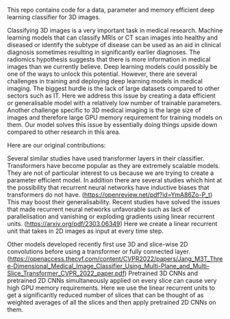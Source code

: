 This repo contains code for a data, parameter and memory efficient deep learning classifier for 3D images.

Classifying 3D images is a very important task in medical research. Machine learning models that can classify MRIs or CT scan images into healthy and diseased or identify the subtype of disease can be used as an aid in clinical diagnosis sometimes resulting in significantly earlier diagnoses. The radiomics hypothesis suggests that there is more information in medical images than we currently believe. Deep learning models could possibly be one of the ways to unlock this potential. However, there are several challenges in training and deploying deep learning models in medical imaging. The biggest hurdle is the lack of large datasets compared to other sectors such as IT. Here we address this issue by creating a data efficient or generalisable model with a relatively low number of trainable parameters. Another challenge specific to 3D medical imaging is the large size of images and therefore large GPU memory requirement for training models on them. Our model solves this issue by essentially doing things upside down compared to other research in this area.

Here are our original contributions:

Several similar studies have used transformer layers in their classifier. Transformers have become popular as they are extremely scalable models. They are not of particular interest to us because we are trying to create a parameter efficient model. In addition there are several studies which hint at the possibility that recurrent neural networks have inductive biases that transformers do not have. (https://openreview.net/pdf?id=YmA86Zo-P_t) This may boost their generalisability. Recent studies have solved the issues that made recurrent neural networks unfavorable such as lack of parallelisation and vanishing or exploding gradients using linear recurrent units. (https://arxiv.org/pdf/2303.06349) Here we create a linear recurrent unit that takes in 2D images as input at every time step.

Other models developed recently first use 3D and slice-wise 2D convolutions before using a transformer or fully connected layer. (https://openaccess.thecvf.com/content/CVPR2022/papers/Jang_M3T_Three-Dimensional_Medical_Image_Classifier_Using_Multi-Plane_and_Multi-Slice_Transformer_CVPR_2022_paper.pdf) Pretrained 3D CNNs and  pretrained 2D CNNs simultaneously applied on every slice can cause very high GPU memory requirements. Here we use the linear recurrent units to get a significantly reduced number of slices that can be thought of as weighted averages of all the slices and then apply pretrained 2D CNNs on them.
